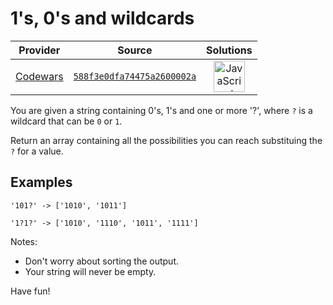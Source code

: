 [_metadata_:generated]: - "true"

# 1's, 0's and wildcards

<!-- INFO TABLE BEGIN -->

| Provider                                        | Source                                                                               | Solutions                                                                                                                                                    |
| :---------------------------------------------: | :----------------------------------------------------------------------------------: | :----------------------------------------------------------------------------------------------------------------------------------------------------------: |
| [Codewars](../../../docs/providers/Codewars.md) | [`588f3e0dfa74475a2600002a`](https://www.codewars.com/kata/588f3e0dfa74475a2600002a) | [<img src="https://res.cloudinary.com/rascaltwo/image/upload/v1631924076/javascript_ehszr7.svg" alt="JavaScript" title="JavaScript" width="50" />](solve.js) |

<!-- INFO TABLE END -->

You are given a string containing 0's, 1's and one or more '?', where `?` is a wildcard that can be `0` or `1`.

Return an array containing all the possibilities you can reach substituing the `?` for a value.


## Examples
```
'101?' -> ['1010', '1011']

'1?1?' -> ['1010', '1110', '1011', '1111']
```

Notes:
* Don't worry about sorting the output.
* Your string will never be empty.

Have fun!
